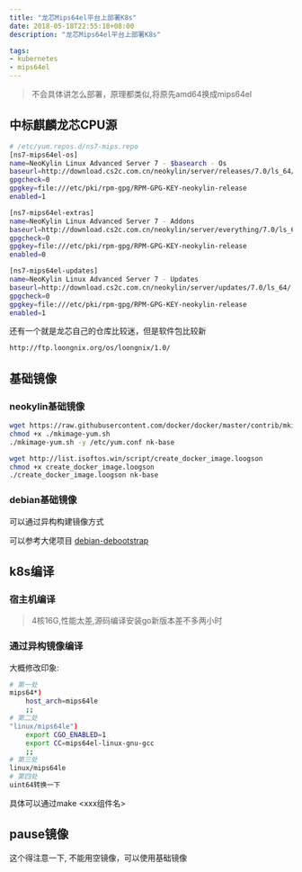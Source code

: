 ```yaml
---
title: "龙芯Mips64el平台上部署K8s"
date: 2018-05-18T22:55:18+08:00
description: "龙芯Mips64el平台上部署K8s"

tags:
- kubernetes
- mips64el
---
```


<!-- truncate -->

> 不会具体讲怎么部署，原理都类似,将原先amd64换成mips64el

## 中标麒麟龙芯CPU源

```bash
# /etc/yum.repos.d/ns7-mips.repo
[ns7-mips64el-os]
name=NeoKylin Linux Advanced Server 7 - $basearch - Os
baseurl=http://download.cs2c.com.cn/neokylin/server/releases/7.0/ls_64/
gpgcheck=0
gpgkey=file:///etc/pki/rpm-gpg/RPM-GPG-KEY-neokylin-release
enabled=1

[ns7-mips64el-extras]
name=NeoKylin Linux Advanced Server 7 - Addons
baseurl=http://download.cs2c.com.cn/neokylin/server/everything/7.0/ls_64/
gpgcheck=0
gpgkey=file:///etc/pki/rpm-gpg/RPM-GPG-KEY-neokylin-release
enabled=0

[ns7-mips64el-updates]
name=NeoKylin Linux Advanced Server 7 - Updates
baseurl=http://download.cs2c.com.cn/neokylin/server/updates/7.0/ls_64/
gpgcheck=0
gpgkey=file:///etc/pki/rpm-gpg/RPM-GPG-KEY-neokylin-release
enabled=1
```

还有一个就是龙芯自己的仓库比较迷，但是软件包比较新

```bash
http://ftp.loongnix.org/os/loongnix/1.0/
```

## 基础镜像

### neokylin基础镜像

```bash
wget https://raw.githubusercontent.com/docker/docker/master/contrib/mkimage-yum.sh
chmod +x ./mkimage-yum.sh
./mkimage-yum.sh -y /etc/yum.conf nk-base

wget http://list.isoftos.win/script/create_docker_image.loogson
chmod +x create_docker_image.loogson
./create_docker_image.loogson nk-base
```

### debian基础镜像

可以通过异构构建镜像方式

可以参考大佬项目 [debian-debootstrap](https://github.com/liupeng0518/debian-debootstrap)

## k8s编译

### 宿主机编译

> 4核16G,性能太差,源码编译安装go新版本差不多两小时

### 通过异构镜像编译

大概修改印象: 

```bash
# 第一处
mips64*)
    host_arch=mips64le
    ;;
# 第二处
"linux/mips64le")
    export CGO_ENABLED=1
    export CC=mips64el-linux-gnu-gcc
    ;;
# 第三处
linux/mips64le
# 第四处
uint64转换一下
```

具体可以通过make <xxx组件名>

## pause镜像

这个得注意一下, 不能用空镜像，可以使用基础镜像
